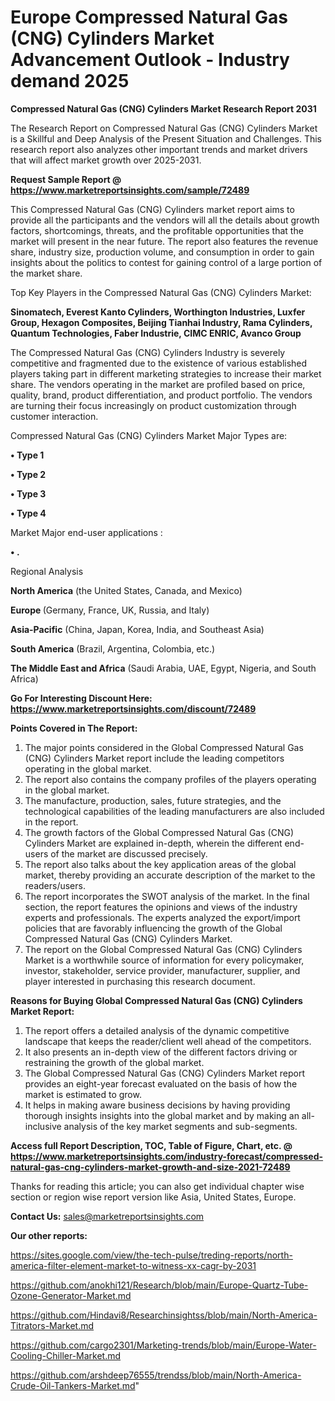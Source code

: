 # Europe Compressed Natural Gas (CNG) Cylinders Market Advancement Outlook - Industry demand 2025

<strong>Compressed Natural Gas (CNG) Cylinders Market Research Report 2031</strong>

The Research Report on Compressed Natural Gas (CNG) Cylinders Market is a Skillful and Deep Analysis of the Present Situation and Challenges. This research report also analyzes other important trends and market drivers that will affect market growth over 2025-2031.

<strong>Request Sample Report @ <a href=https://www.marketreportsinsights.com/sample/72489>https://www.marketreportsinsights.com/sample/72489</a></strong>

This Compressed Natural Gas (CNG) Cylinders market report aims to provide all the participants and the vendors will all the details about growth factors, shortcomings, threats, and the profitable opportunities that the market will present in the near future. The report also features the revenue share, industry size, production volume, and consumption in order to gain insights about the politics to contest for gaining control of a large portion of the market share.

Top Key Players in the Compressed Natural Gas (CNG) Cylinders Market:

<strong>Sinomatech, Everest Kanto Cylinders, Worthington Industries, Luxfer Group, Hexagon Composites, Beijing Tianhai Industry, Rama Cylinders, Quantum Technologies, Faber Industrie, CIMC ENRIC, Avanco Group</strong>

The Compressed Natural Gas (CNG) Cylinders Industry is severely competitive and fragmented due to the existence of various established players taking part in different marketing strategies to increase their market share. The vendors operating in the market are profiled based on price, quality, brand, product differentiation, and product portfolio. The vendors are turning their focus increasingly on product customization through customer interaction.

Compressed Natural Gas (CNG) Cylinders Market Major Types are:

<strong>• Type 1

• Type 2

• Type 3

• Type 4</strong>

Market Major end-user applications :

<strong>• .</strong>

Regional Analysis

</u><strong><b>North America</b></strong> (the United States, Canada, and Mexico)

<strong><b>Europe </b></strong>(Germany, France, UK, Russia, and Italy)

<strong><b>Asia-Pacific</b></strong> (China, Japan, Korea, India, and Southeast Asia)

<strong><b>South America</b></strong> (Brazil, Argentina, Colombia, etc.)

<strong><b>The Middle East and Africa</b></strong> (Saudi Arabia, UAE, Egypt, Nigeria, and South Africa)

<strong>Go For Interesting Discount Here: <a href=https://www.marketreportsinsights.com/discount/72489>https://www.marketreportsinsights.com/discount/72489</a></strong>

<strong>Points Covered in The Report:</strong>
<ol>
  <li>The major points considered in the Global Compressed Natural Gas (CNG) Cylinders Market report include the leading competitors operating in the global market.</li>
  <li>The report also contains the company profiles of the players operating in the global market.</li>
  <li>The manufacture, production, sales, future strategies, and the technological capabilities of the leading manufacturers are also included in the report.</li>
  <li>The growth factors of the Global Compressed Natural Gas (CNG) Cylinders Market are explained in-depth, wherein the different end-users of the market are discussed precisely.</li>
  <li>The report also talks about the key application areas of the global market, thereby providing an accurate description of the market to the readers/users.</li>
  <li>The report incorporates the SWOT analysis of the market. In the final section, the report features the opinions and views of the industry experts and professionals. The experts analyzed the export/import policies that are favorably influencing the growth of the Global Compressed Natural Gas (CNG) Cylinders Market.</li>
  <li>The report on the Global Compressed Natural Gas (CNG) Cylinders Market is a worthwhile source of information for every policymaker, investor, stakeholder, service provider, manufacturer, supplier, and player interested in purchasing this research document.</li>
</ol>
<strong>Reasons for Buying Global Compressed Natural Gas (CNG) Cylinders Market Report:</strong>

<ol>
  <li>The report offers a detailed analysis of the dynamic competitive landscape that keeps the reader/client well ahead of the competitors.</li>
  <li>It also presents an in-depth view of the different factors driving or restraining the growth of the global market.</li>
  <li>The Global Compressed Natural Gas (CNG) Cylinders Market report provides an eight-year forecast evaluated on the basis of how the market is estimated to grow.</li>
  <li>It helps in making aware business decisions by having providing thorough insights insights into the global market and by making an all-inclusive analysis of the key market segments and sub-segments.</li>
</ol>
<strong>Access full Report Description, TOC, Table of Figure, Chart, etc. @ <a href=https://www.marketreportsinsights.com/industry-forecast/compressed-natural-gas-cng-cylinders-market-growth-and-size-2021-72489>https://www.marketreportsinsights.com/industry-forecast/compressed-natural-gas-cng-cylinders-market-growth-and-size-2021-72489</a></strong>


Thanks for reading this article; you can also get individual chapter wise section or region wise report version like Asia, United States, Europe.

<strong>Contact Us:</strong>
sales@marketreportsinsights.com

<strong>Our other reports:</strong>

<a href=https://sites.google.com/view/the-tech-pulse/treding-reports/north-america-filter-element-market-to-witness-xx-cagr-by-2031>https://sites.google.com/view/the-tech-pulse/treding-reports/north-america-filter-element-market-to-witness-xx-cagr-by-2031</a>

<a href=https://github.com/anokhi121/Research/blob/main/Europe-Quartz-Tube-Ozone-Generator-Market.md>https://github.com/anokhi121/Research/blob/main/Europe-Quartz-Tube-Ozone-Generator-Market.md</a>

<a href=https://github.com/Hindavi8/Researchinsightss/blob/main/North-America-Titrators-Market.md>https://github.com/Hindavi8/Researchinsightss/blob/main/North-America-Titrators-Market.md</a>

<a href=https://github.com/cargo2301/Marketing-trends/blob/main/Europe-Water-Cooling-Chiller-Market.md>https://github.com/cargo2301/Marketing-trends/blob/main/Europe-Water-Cooling-Chiller-Market.md</a>

<a href=https://github.com/arshdeep76555/trendss/blob/main/North-America-Crude-Oil-Tankers-Market.md>https://github.com/arshdeep76555/trendss/blob/main/North-America-Crude-Oil-Tankers-Market.md</a>"
